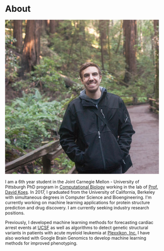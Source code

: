 <br>

# About
![myface](/images/headshot.jpg)

<!-- <br style="margin-top: 1px; display: block; margin: 5px 0;"> -->
<!-- <hr style="height:4pt; visibility:hidden;" /> -->
I am a 6th year student in the Joint Carnegie Mellon - University of Pittsburgh PhD program in [Computational Biology](http://www.compbio.cmu.edu/) working in the lab of [Prof. David Koes](http://www.pitt.edu/~dkoes/). In 2017, I graduated from the University of California, Berkeley with simultaneous degrees in Computer Science and Bioengineering. I'm currently working on machine learning applications for protein structure prediction and drug discovery. I am currently seeking industry research positions.

Previously, I developed machine learning methods for forecasting cardiac arrest events at [UCSF](https://hulab.ucsf.edu/) as well as algorithms to detect genetic structural variants in patients with acute myeloid leukemia at [Plexxikon, Inc.](http://www.plexxikon.com) I have also worked with Google Brain Genomics to develop machine learning methods for improved phenotyping.






